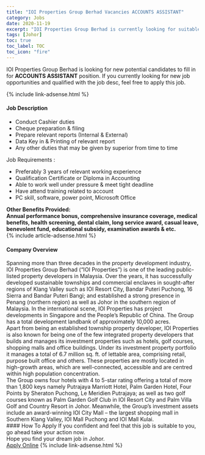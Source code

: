 ```yaml
---
title: "IOI Properties Group Berhad Vacancies ACCOUNTS ASSISTANT" 
category: Jobs 
date: 2020-11-19 
excerpt: "IOI Properties Group Berhad is currently looking for suitable person to fill in the ACCOUNTS ASSISTANT which positioned at Johor" 
tags: [Johor] 
toc: true 
toc_label: TOC 
toc_icon: "fire" 
--- 
```


<p>IOI Properties Group Berhad is looking for new potential candidates to fill in for <b>ACCOUNTS ASSISTANT</b> position. If you currently looking for new job opportunities and qualified with the job desc, feel free to apply this job.
</p>{% include link-adsense.html %} 
<div><div><div><h4>Job Description</h4></div></div><div><div><span><div><ul><li>Conduct Cashier duties</li><li>Cheque preparation &amp; filing</li><li>Prepare relevant reports (Internal &amp; External)</li><li>Data Key in &amp; Printing of relevant report</li><li>Any other duties that may be given by superior from time to time</li></ul><div>Job Requirements :</div><ul><li>Preferably 3 years of relevant working experience&#160;</li><li>Qualification Certificate or Diploma in Accounting</li><li>Able to work well under pressure &amp; meet tight deadline</li><li>Have attend training related to account</li><li>PC skill, software, power point, Microsoft Office&#160;</li></ul><div><strong>Other Benefits Provided:</strong><div><strong>Annual performance bonus, comprehensive insurance coverage, medical benefits, health screening, dental claim, long service award, casual leave, benevolent fund, educational subsidy, examination awards &amp; etc.</strong></div></div></div></span></div></div></div> 
{% include article-adsense.html %} 
<div><div><div><h4>Company Overview</h4></div></div><div><div><span><div><div>
<div>
		Spanning more than three decades in the property development industry, IOI Properties Group Berhad (&#8220;IOI Properties&#8221;) is one of the leading public-listed property developers in Malaysia. Over the years, it has successfully developed sustainable townships and commercial enclaves in sought-after regions of Klang Valley such as IOI Resort City, Bandar Puteri Puchong, 16 Sierra and Bandar Puteri Bangi; and established a strong presence in Penang (northern region) as well as Johor in the southern region of Malaysia. In the international scene, IOI Properties has project developments in Singapore and the People&#8217;s Republic of China. The Group has a total development landbank of approximately 10,000 acres.</div>
<div>
		Apart from being an established township property developer, IOI Properties is also known for being one of the few integrated property developers that builds and manages its investment properties such as hotels, golf courses, shopping malls and office buildings. Under its investment property portfolio it manages a total of 6.7 million sq. ft. of lettable area, comprising retail, purpose built office and others. These properties are mostly located in high-growth areas, which are well-connected, accessible and are centred within high population concentration.</div>
<div>
		The Group owns four hotels with 4 to 5-star rating offering a total of more than 1,800 keys namely Putrajaya Marriott Hotel, Palm Garden Hotel, Four Points by Sheraton Puchong, Le Meridien Putrajaya; as well as two golf courses known as Palm Garden Golf Club in IOI Resort City and Palm Villa Golf and Country Resort in Johor. Meanwhile, the Group&#8217;s investment assets include an award-winning IOI City Mall &#8211; the largest shopping mall in Southern Klang Valley, IOI Mall Puchong and IOI Mall Kulai.</div>
</div></div></span></div></div></div> 
#### How To Apply 
If you confident and feel that this job is suitable to you, go ahead take your action now. <br/> 
Hope you find your dream job in Johor. <br/> 
<a href="https://www.jobstreet.com.my/en/job/accounts-assistant-4426547?jobId=jobstreet-my-job-4426547&sectionRank=19&token=0~5c78bd40-a3ad-4a05-90d9-54ba6c2e3f9c&fr=SRP%20View%20In%20New%20Ta" class="btn btn--info" target="_blank" rel="nofollow noopenner">Apply Online</a> 
{% include link-adsense.html %} 